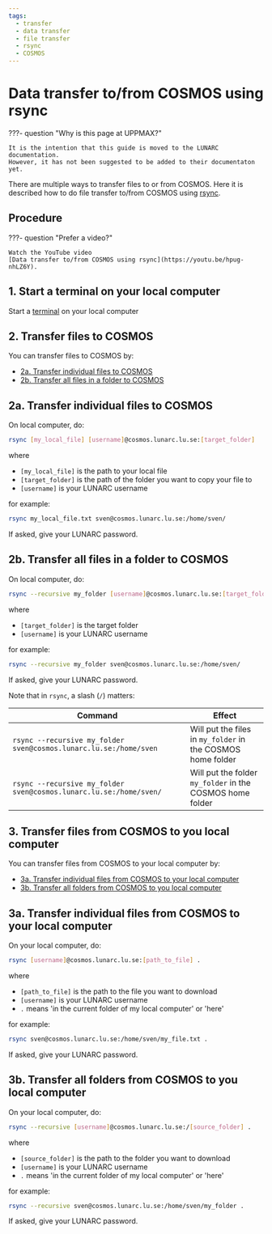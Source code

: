```yaml
---
tags:
  - transfer
  - data transfer
  - file transfer
  - rsync
  - COSMOS
---
```


# Data transfer to/from COSMOS using rsync

???- question "Why is this page at UPPMAX?"

    It is the intention that this guide is moved to the LUNARC documentation.
    However, it has not been suggested to be added to their documentaton
    yet.

There are multiple ways to transfer files to or from COSMOS.
Here it is described how to do file transfer to/from COSMOS
using [rsync](../software/rsync.md).

## Procedure

???- question "Prefer a video?"

    Watch the YouTube video
    [Data transfer to/from COSMOS using rsync](https://youtu.be/hpug-nhLZ6Y).

## 1. Start a terminal on your local computer

Start a [terminal](../software/terminal.md) on your local computer

## 2. Transfer files to COSMOS

You can transfer files to COSMOS by:

- [2a. Transfer individual files to COSMOS](#2a-transfer-individual-files-to-cosmos)
- [2b. Transfer all files in a folder to COSMOS](#2b-transfer-all-files-in-a-folder-to-cosmos)

## 2a. Transfer individual files to COSMOS

On local computer, do:

```bash
rsync [my_local_file] [username]@cosmos.lunarc.lu.se:[target_folder]
```

where

- `[my_local_file]` is the path to your local file
- `[target_folder]` is the path of the folder you want to copy your file to
- `[username]` is your LUNARC username

for example:

```bash
rsync my_local_file.txt sven@cosmos.lunarc.lu.se:/home/sven/
```

If asked, give your LUNARC password.

## 2b. Transfer all files in a folder to COSMOS

On local computer, do:

```bash
rsync --recursive my_folder [username]@cosmos.lunarc.lu.se:[target_folder]
```

where

- `[target_folder]` is the target folder
- `[username]` is your LUNARC username

for example:

```bash
rsync --recursive my_folder sven@cosmos.lunarc.lu.se:/home/sven/
```

If asked, give your LUNARC password.

Note that in `rsync`, a slash (`/`) matters:

Command                                                            |Effect
-------------------------------------------------------------------|------------------------------------------------------------
`rsync --recursive my_folder sven@cosmos.lunarc.lu.se:/home/sven` |Will put the files in `my_folder` in the COSMOS home folder
`rsync --recursive my_folder sven@cosmos.lunarc.lu.se:/home/sven/`|Will put the folder `my_folder` in the COSMOS home folder

## 3. Transfer files from COSMOS to you local computer

You can transfer files from COSMOS to your local computer by:

- [3a. Transfer individual files from COSMOS to your local computer](#3a-transfer-individual-files-from-cosmos-to-your-local-computer)
- [3b. Transfer all folders from COSMOS to you local computer](#3b-transfer-all-folders-from-cosmos-to-you-local-computer)

## 3a. Transfer individual files from COSMOS to your local computer

On your local computer, do:

```bash
rsync [username]@cosmos.lunarc.lu.se:[path_to_file] .
```

where

- `[path_to_file]` is the path to the file you want to download
- `[username]` is your LUNARC username
- `.` means 'in the current folder of my local computer' or 'here'

for example:

```bash
rsync sven@cosmos.lunarc.lu.se:/home/sven/my_file.txt .
```

If asked, give your LUNARC password.

## 3b. Transfer all folders from COSMOS to you local computer

On your local computer, do:

```bash
rsync --recursive [username]@cosmos.lunarc.lu.se:/[source_folder] .
```

where

- `[source_folder]` is the path to the folder you want to download
- `[username]` is your LUNARC username
- `.` means 'in the current folder of my local computer' or 'here'

for example:

```bash
rsync --recursive sven@cosmos.lunarc.lu.se:/home/sven/my_folder .
```

If asked, give your LUNARC password.
